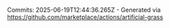 Commits: 2025-06-19T12:44:36.265Z - Generated via https://github.com/marketplace/actions/artificial-grass
<br>
